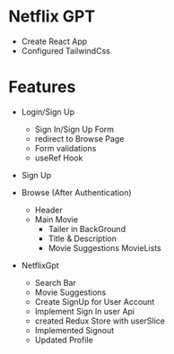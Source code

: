 # Netflix GPT

- Create React App
- Configured TailwindCss


# Features

- Login/Sign Up
    - Sign In/Sign Up Form
    - redirect to Browse Page
    - Form validations
    - useRef Hook

- Sign Up

- Browse (After Authentication)
    - Header
    - Main Movie
        - Tailer in BackGround
        - Title & Description
        - Movie Suggestions
            MovieLists

- NetflixGpt
    - Search Bar
    - Movie Suggestions
    - Create SignUp for User Account
    - Implement Sign In user Api
    - created Redux Store with userSlice
    - Implemented Signout
    - Updated Profile